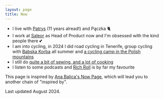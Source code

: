 ```yaml
---
layout: page
title: Now
---
```


+ I live with [Patrys](https://www.instagram.com/senorpatrys/) (11 years alread!) and Pączka 🐈
+ I work at [Saleor](https://saleor.io) as Head of Product now and I'm obsessed with the kind people there 💕
+ I am into cycling, in 2024 I did road cycling in Tenerife, group cycling with [Babska Korba](https://www.instagram.com/babskakorba/) all summer and [a cycling camp in the Polish mountains](https://www.instagram.com/warsztaty.cc/)
+ I still do [quite a bit of sewing, and a lot of cooking](https://www.instagram.com/miss.aniav/)
+ I listen to some podcasts and [Rich Roll](https://www.richroll.com/all-episodes/) is by far my favourite

This page is inspired by [Ana Balica's Now Page](http://ana-balica.github.io/now/'), which will lead you to another chain of "inspired by".

Last updated August 2024.